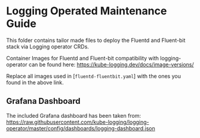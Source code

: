 # Logging Operated Maintenance Guide

This folder contains tailor made files to deploy the Fluentd and Fluent-bit stack via Logging operator CRDs.

Container Images for Fluentd and Fluent-bit compatibility with logging-operator can be found here: <https://kube-logging.dev/docs/image-versions/>

Replace all images used in [`fluentd-fluentbit.yaml`] with the ones you found in the above link.

## Grafana Dashboard

The included Grafana dashboard has been taken from: <https://raw.githubusercontent.com/kube-logging/logging-operator/master/config/dashboards/logging-dashboard.json>
